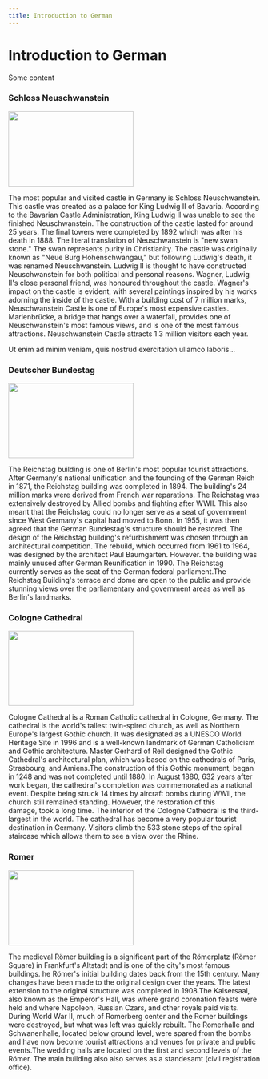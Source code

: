 ```yaml
---
title: Introduction to German
---
```


<h1>Introduction to German</h1>
<p>Some content</p>
<div class="row">
<div class="col-sm-3">
 

<h3>Schloss Neuschwanstein</h3>
<p><img src="https://upload.wikimedia.org/wikipedia/commons/d/de/Schloss_Neuschwanstein%2C_view_from_Marienbrücke.jpg" width="250" height="150"></p>
<p>The most popular and visited castle in Germany is Schloss Neuschwanstein. This castle was created as a palace for King Ludwig II of Bavaria. According to the Bavarian Castle Administration, King Ludwig II was unable to see the finished Neuschwanstein. The construction of the castle lasted for around 25 years. The final towers were completed by 1892 which was after his death in 1888. The literal translation of Neuschwanstein is "new swan stone." The swan represents purity in Christianity. The castle was originally known as "Neue Burg Hohenschwangau," but following Ludwig's death, it was renamed Neuschwanstein. Ludwig II is thought to have constructed Neuschwanstein for both political and personal reasons. Wagner, Ludwig II's close personal friend, was honoured throughout the castle. Wagner's impact on the castle is evident, with several paintings inspired by his works adorning the inside of the castle.  With a building cost of 7 million marks, Neuschwanstein Castle is one of Europe's most expensive castles. Marienbrücke, a bridge that hangs over a waterfall, provides one of Neuschwanstein's most famous views, and is one of the most famous attractions. Neuschwanstein Castle attracts 1.3 million visitors each year.
</p>
<p>Ut enim ad minim veniam, quis nostrud exercitation ullamco laboris...</p>
</div>

<div class="col-sm-3">
<h3>Deutscher Bundestag</h3>
<p><img src="https://upload.wikimedia.org/wikipedia/commons/5/5b/Berlin_-_Reichstag_-_2020_-_cropped.jpg" width="250" height="150"></p>
<p>The Reichstag building is one of Berlin's most popular tourist attractions. After Germany's national unification and the founding of the German Reich in 1871, the Reichstag building was completed in 1894. The building's 24 million marks were derived from French war reparations. The Reichstag was extensively destroyed by Allied bombs and fighting after WWII. This also meant that the Reichstag could no longer serve as a seat of government since West Germany's capital had moved to Bonn. In 1955, it was then agreed that the German Bundestag's structure should be restored. The design of the Reichstag building's refurbishment was chosen through an architectural competition. The rebuild, which occurred from 1961 to 1964, was designed by the architect Paul Baumgarten. However. the building was mainly unused after German Reunification in 1990. The Reichstag currently serves as the seat of the German federal parliament.The Reichstag Building's terrace and dome are open to the public and provide stunning views over the parliamentary and government areas as well as Berlin's landmarks.</p>
</div>
  
<div class="col-sm-3">
<h3>Cologne Cathedral</h3>
<p><img src="https://upload.wikimedia.org/wikipedia/commons/4/4a/Koeln_-_Kölner_Dom_1.jpg" width="250" height="150"></p>
<p>Cologne Cathedral is a Roman Catholic cathedral in Cologne, Germany. The cathedral is the world's tallest twin-spired church, as well as Northern Europe's largest Gothic church. It was designated as a UNESCO World Heritage Site in 1996 and is a well-known landmark of German Catholicism and Gothic architecture. Master Gerhard of Reil designed the Gothic Cathedral's architectural plan, which was based on the cathedrals of Paris, Strasbourg, and Amiens.The construction of this Gothic monument, began in 1248 and was not completed until 1880. In August 1880, 632 years after work began, the cathedral's completion was commemorated as a national event. Despite being struck 14 times by aircraft bombs during WWII, the church still remained standing. However, the restoration of this damage, took a long time. The interior of the Cologne Cathedral is the third-largest in the world. The cathedral has become a very popular tourist destination in Germany. Visitors climb the 533 stone steps of the spiral staircase which allows them to see a view over the Rhine. 
</p> 
</div>

<div class="col-sm-3">
<h3>Romer</h3>
<p><img src= "https://upload.wikimedia.org/wikipedia/commons/b/b5/Römer%2C_Frankfurt.jpg" width="250" height="150"></p>
<p>The medieval Römer building is a significant part of the Römerplatz (Römer Square) in Frankfurt's Altstadt and is one of the city's most famous buildings. he Römer's initial building dates back from the 15th century. Many changes have been made to the original design over the years. The latest extension to the original structure was completed in 1908.The Kaisersaal, also known as the Emperor's Hall, was where grand coronation feasts were held and where Napoleon, Russian Czars, and other royals paid visits. During World War II, much of Romerberg center and the Romer buildings were destroyed, but what was left was quickly rebuilt. The Romerhalle and Schwanenhalle, located below ground level, were spared from the bombs and have now become tourist attractions and venues for private and public events.The wedding halls are located on the first and second levels of the Römer. The main building also also serves as a standesamt (civil registration office). 
</p>
</div>

</div>
